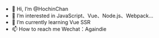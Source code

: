 - 👋 Hi, I’m @HochinChan
- 👀 I’m interested in JavaScript、Vue、Node.js、Webpack…
- 🌱 I’m currently learning Vue SSR
- 📫 How to reach me Wechat：Againdie
